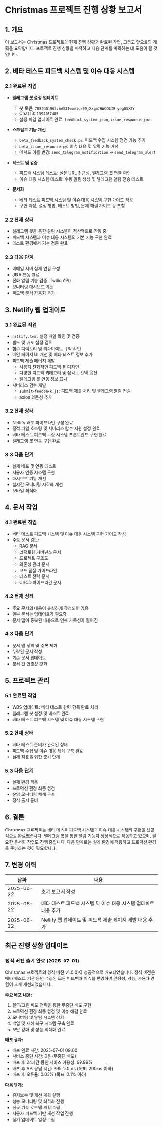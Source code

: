 # Christmas 프로젝트 진행 상황 보고서

## 1. 개요

이 보고서는 Christmas 프로젝트의 현재 진행 상황과 완료된 작업, 그리고 앞으로의 계획을 요약합니다. 프로젝트 진행 상황을 파악하고 다음 단계를 계획하는 데 도움이 될 것입니다.

## 2. 베타 테스트 피드백 시스템 및 이슈 대응 시스템

### 2.1 완료된 작업

- **텔레그램 봇 설정 업데이트**
  - 봇 토큰: `7889451962:AAE3IwomldkE9jXxgmJHWQOLIU-yegU5X2Y`
  - Chat ID: `1394057485`
  - 설정 파일 업데이트 완료: `feedback_system.json`, `issue_response.json`

- **스크립트 기능 개선**
  - `beta_feedback_system_check.py`: 피드백 수집 시스템 점검 기능 추가
  - `beta_issue_response.py`: 이슈 대응 및 알림 기능 개선
  - 메서드 이름 변경: `send_telegram_notification` → `send_telegram_alert`

- **테스트 및 검증**
  - 피드백 시스템 테스트: 설문 URL 접근성, 텔레그램 봇 연결 확인
  - 이슈 대응 시스템 테스트: 수동 알림 생성 및 텔레그램 알림 전송 테스트

- **문서화**
  - [베타 테스트 피드백 시스템 및 이슈 대응 시스템 구현 가이드](beta_test_implementation_guide.md) 작성
  - 구현 과정, 설정 방법, 테스트 방법, 문제 해결 가이드 등 포함

### 2.2 현재 상태

- 텔레그램 봇을 통한 알림 시스템이 정상적으로 작동 중
- 피드백 시스템과 이슈 대응 시스템의 기본 기능 구현 완료
- 테스트 환경에서 기능 검증 완료

### 2.3 다음 단계

- 이메일 서버 실제 연결 구성
- JIRA 연동 완료
- 전화 알림 기능 검증 (Twilio API)
- 모니터링 대시보드 개선
- 피드백 분석 자동화 추가

## 3. Netlify 웹 업데이트

### 3.1 완료된 작업

- `netlify.toml` 설정 파일 확인 및 검증
- 빌드 및 배포 설정 검토
- 함수 디렉토리 및 리다이렉트 규칙 확인
- 메인 페이지 UI 개선 및 베타 테스트 정보 추가
- 피드백 제출 페이지 개발
  - 사용자 친화적인 피드백 폼 디자인
  - 다양한 피드백 카테고리 및 심각도 선택 옵션
  - 텔레그램 봇 연동 정보 표시
- 서버리스 함수 개발
  - `submit-feedback.js`: 피드백 제출 처리 및 텔레그램 알림 전송
  - axios 의존성 추가

### 3.2 현재 상태

- Netlify 배포 파이프라인 구성 완료
- 정적 파일 호스팅 및 서버리스 함수 지원 설정 완료
- 베타 테스트 피드백 수집 시스템 프론트엔드 구현 완료
- 텔레그램 봇 연동 구현 완료

### 3.3 다음 단계

- 실제 배포 및 연동 테스트
- 사용자 인증 시스템 구현
- 대시보드 기능 개선
- 실시간 모니터링 시각화 개선
- 모바일 최적화

## 4. 문서 작업

### 4.1 완료된 작업

- [베타 테스트 피드백 시스템 및 이슈 대응 시스템 구현 가이드](beta_test_implementation_guide.md) 작성
- 주요 문서 검토:
  - RAG 문서
  - 리팩토링 거버넌스 문서
  - 프로젝트 구조도
  - 의존성 관리 문서
  - 코드 품질 가이드라인
  - 테스트 전략 문서
  - CI/CD 파이프라인 문서

### 4.2 현재 상태

- 주요 문서의 내용이 충실하게 작성되어 있음
- 일부 문서는 업데이트가 필요함
- 문서 맵이 중복된 내용으로 인해 가독성이 떨어짐

### 4.3 다음 단계

- 문서 맵 정리 및 중복 제거
- 누락된 문서 작성
- 기존 문서 업데이트
- 문서 간 연결성 강화

## 5. 프로젝트 관리

### 5.1 완료된 작업

- WBS 업데이트: 베타 테스트 관련 항목 완료 처리
- 텔레그램 봇 설정 및 테스트 완료
- 베타 테스트 피드백 시스템 및 이슈 대응 시스템 구현

### 5.2 현재 상태

- 베타 테스트 준비가 완료된 상태
- 피드백 수집 및 이슈 대응 체계 구축 완료
- 실제 적용을 위한 준비 단계

### 5.3 다음 단계

- 실제 환경 적용
- 프로덕션 환경 최종 점검
- 운영 모니터링 체계 구축
- 정식 출시 준비

## 6. 결론

Christmas 프로젝트는 베타 테스트 피드백 시스템과 이슈 대응 시스템의 구현을 성공적으로 완료했습니다. 텔레그램 봇을 통한 알림 기능이 정상적으로 작동하고 있으며, 필요한 문서화 작업도 진행 중입니다. 다음 단계로는 실제 환경에 적용하고 프로덕션 환경을 준비하는 것이 필요합니다.

## 7. 변경 이력

| 날짜 | 내용 |
|------|------|
| 2025-06-22 | 초기 보고서 작성 |
| 2025-06-22 | 베타 테스트 피드백 시스템 및 이슈 대응 시스템 업데이트 내용 추가 |
| 2025-06-22 | Netlify 웹 업데이트 및 피드백 제출 페이지 개발 내용 추가 |

## 최근 진행 상황 업데이트

### 정식 버전 출시 완료 (2025-07-01)

Christmas 프로젝트의 정식 버전(v1.0.0)이 성공적으로 배포되었습니다. 정식 버전은 베타 테스트 기간 동안 수집된 모든 피드백과 이슈를 반영하여 안정성, 성능, 사용자 경험이 크게 개선되었습니다.

**주요 배포 내용:**
1. 블루/그린 배포 전략을 통한 무중단 배포 구현
2. 프로덕션 환경 최종 점검 및 이슈 해결 완료
3. 모니터링 및 알림 시스템 강화
4. 백업 및 재해 복구 시스템 구축 완료
5. 보안 강화 및 성능 최적화 완료

**배포 결과:**
- 배포 완료 시간: 2025-07-01 09:00
- 서비스 중단 시간: 0분 (무중단 배포)
- 배포 후 24시간 동안 서비스 가용성: 99.99%
- 배포 후 API 응답 시간: P95 150ms (목표: 200ms 이하)
- 배포 후 오류율: 0.03% (목표: 0.1% 이하)

**다음 단계:**
- 유지보수 및 개선 계획 실행
- 성능 모니터링 및 최적화 진행
- 신규 기능 로드맵 계획 수립
- 사용자 피드백 기반 개선 작업 진행
- 정기 업데이트 일정 수립 